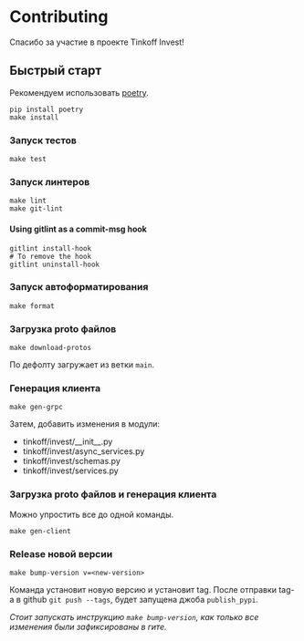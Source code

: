 # Contributing

Спасибо за участие в проекте Tinkoff Invest!

## Быстрый старт

Рекомендуем использовать [poetry](https://pypi.org/project/poetry/).

```
pip install poetry
make install
```

### Запуск тестов

```
make test
```

### Запуск линтеров

```
make lint
make git-lint
```

#### Using gitlint as a commit-msg hook

```
gitlint install-hook
# To remove the hook
gitlint uninstall-hook
```

### Запуск автоформатирования

```
make format
```

### Загрузка proto файлов

```
make download-protos
```

По дефолту загружает из ветки `main`.

### Генерация клиента

```
make gen-grpc
```

Затем, добавить изменения в модули:
- tinkoff/invest/\_\_init__.py
- tinkoff/invest/async_services.py
- tinkoff/invest/schemas.py
- tinkoff/invest/services.py

### Загрузка proto файлов и генерация клиента

Можно упростить все до одной команды.

```
make gen-client
```

### Release новой версии

```
make bump-version v=<new-version>
```

Команда установит новую версию и установит tag.
После отправки tag-а в github `git push --tags`, будет запущена джоба `publish_pypi`.

_Стоит запускать инструкцию `make bump-version`, как только все изменения были зафиксированы в гите._
